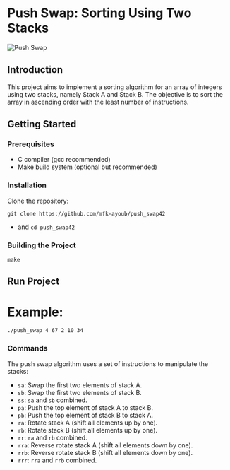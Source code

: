  # Push Swap: Sorting Using Two Stacks
![Push Swap](https://miro.medium.com/v2/resize:fit:720/format:webp/1*_qUuB7vQ716KuLp6bx3-oQ.png)

## Introduction

This project aims to implement a sorting algorithm for an array of integers using two stacks, namely Stack A and Stack B. The objective is to sort the array in ascending order with the least number of instructions.

## Getting Started

### Prerequisites

- C compiler (gcc recommended)
- Make build system (optional but recommended)

### Installation

Clone the repository:

`git clone https://github.com/mfk-ayoub/push_swap42`
- and 
`cd push_swap42`
### Building the Project
`make`
## Run Project
  # Example:

`./push_swap 4 67 2 10 34`
### Commands

The push swap algorithm uses a set of instructions to manipulate the stacks:

- `sa`: Swap the first two elements of stack A.
- `sb`: Swap the first two elements of stack B.
- `ss`: `sa` and `sb` combined.
- `pa`: Push the top element of stack A to stack B.
- `pb`: Push the top element of stack B to stack A.
- `ra`: Rotate stack A (shift all elements up by one).
- `rb`: Rotate stack B (shift all elements up by one).
- `rr`: `ra` and `rb` combined.
- `rra`: Reverse rotate stack A (shift all elements down by one).
- `rrb`: Reverse rotate stack B (shift all elements down by one).
- `rrr`: `rra` and `rrb` combined.
